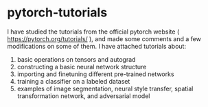 # pytorch-tutorials
I have studied the tutorials from the official pytorch website ( https://pytorch.org/tutorials/ ),
and made some comments and a few modifications on some of them.
I have attached tutorials about:
1. basic operations on tensors and autograd
2. constructing a basic neural network structure
3. importing and finetuning different pre-trained networks
4. training a classifier on a labeled dataset
5. examples of image segmentation, neural style transfer, spatial transformation network, and adversarial model
